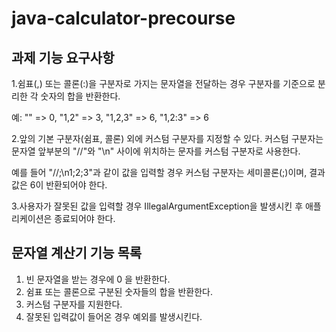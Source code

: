 # java-calculator-precourse

## 과제 기능 요구사항
1.쉼표(,) 또는 콜론(:)을 구분자로 가지는 문자열을 전달하는 경우 구분자를 기준으로 분리한 각 숫자의 합을 반환한다.
   
예: "" => 0, "1,2" => 3, "1,2,3" => 6, "1,2:3" => 6 

2.앞의 기본 구분자(쉼표, 콜론) 외에 커스텀 구분자를 지정할 수 있다. 커스텀 구분자는 문자열 앞부분의 "//"와 "\n" 사이에 위치하는 문자를 커스텀 구분자로 사용한다.

예를 들어 "//;\n1;2;3"과 같이 값을 입력할 경우 커스텀 구분자는 세미콜론(;)이며, 결과 값은 6이 반환되어야 한다.

3.사용자가 잘못된 값을 입력할 경우 IllegalArgumentException을 발생시킨 후 애플리케이션은 종료되어야 한다.

## 문자열 계산기 기능 목록
1. 빈 문자열을 받는 경우에 0 을 반환한다.
2. 쉼표 또는 콜론으로 구분된 숫자들의 합을 반환한다.
3. 커스텀 구분자를 지원한다.
4. 잘못된 입력값이 들어온 경우 예외를 발생시킨다.

